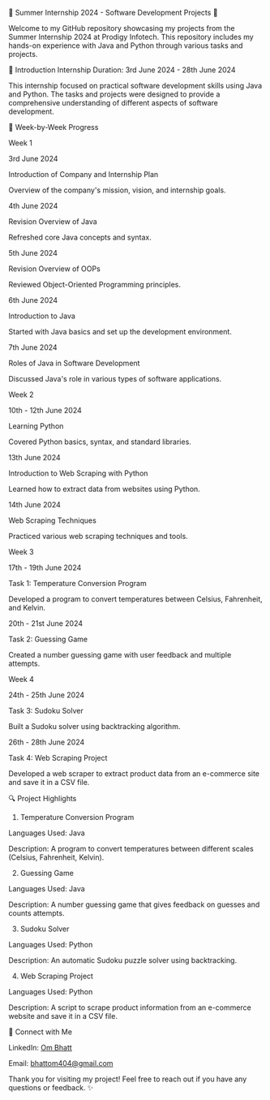 🌟 Summer Internship 2024 - Software Development Projects 🌟

Welcome to my GitHub repository showcasing my projects from the Summer Internship 2024 at Prodigy Infotech. This repository includes my hands-on experience with Java and Python through various tasks and projects.

🚀 Introduction
Internship Duration: 3rd June 2024 - 28th June 2024

This internship focused on practical software development skills using Java and Python. The tasks and projects were designed to provide a comprehensive understanding of different aspects of software development.

📝 Week-by-Week Progress

Week 1

3rd June 2024

Introduction of Company and Internship Plan

Overview of the company's mission, vision, and internship goals.

4th June 2024

Revision Overview of Java

Refreshed core Java concepts and syntax.

5th June 2024

Revision Overview of OOPs

Reviewed Object-Oriented Programming principles.

6th June 2024

Introduction to Java

Started with Java basics and set up the development environment.

7th June 2024

Roles of Java in Software Development

Discussed Java's role in various types of software applications.

Week 2

10th - 12th June 2024

Learning Python

Covered Python basics, syntax, and standard libraries.

13th June 2024

Introduction to Web Scraping with Python

Learned how to extract data from websites using Python.

14th June 2024

Web Scraping Techniques

Practiced various web scraping techniques and tools.

Week 3

17th - 19th June 2024

Task 1: Temperature Conversion Program

Developed a program to convert temperatures between Celsius, Fahrenheit, and Kelvin.

20th - 21st June 2024

Task 2: Guessing Game

Created a number guessing game with user feedback and multiple attempts.

Week 4

24th - 25th June 2024

Task 3: Sudoku Solver

Built a Sudoku solver using backtracking algorithm.

26th - 28th June 2024

Task 4: Web Scraping Project

Developed a web scraper to extract product data from an e-commerce site and save it in a CSV file.

🔍 Project Highlights

1. Temperature Conversion Program

Languages Used: Java

Description: A program to convert temperatures between different scales (Celsius, Fahrenheit, Kelvin).

2. Guessing Game

Languages Used: Java

Description: A number guessing game that gives feedback on guesses and counts attempts.

3. Sudoku Solver

Languages Used: Python

Description: An automatic Sudoku puzzle solver using backtracking.

4. Web Scraping Project

Languages Used: Python

Description: A script to scrape product information from an e-commerce website and save it in a CSV file.

🤝 Connect with Me

LinkedIn: [Om Bhatt](https://www.linkedin.com/in/om-bhatt-9587a9230/)

Email: [bhattom404@gmail.com](mailto:bhattom404@gmail.com)

Thank you for visiting my project! Feel free to reach out if you have any questions or feedback. ✨

